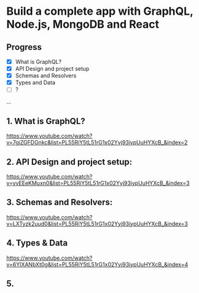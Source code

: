 # Build a complete app with GraphQL, Node.js, MongoDB and React

## Progress
- [x] What is GraphQL?
- [x] API Design and project setup
- [x] Schemas and Resolvers
- [x] Types and Data
- [ ] ?

...

## 1. What is GraphQL?
https://www.youtube.com/watch?v=7giZGFDGnkc&list=PL55RiY5tL51rG1x02Yyj93iypUuHYXcB_&index=2

## 2. API Design and project setup:
https://www.youtube.com/watch?v=yvEEeKMuxn0&list=PL55RiY5tL51rG1x02Yyj93iypUuHYXcB_&index=3

## 3. Schemas and Resolvers:
https://www.youtube.com/watch?v=LXTyzk2uud0&list=PL55RiY5tL51rG1x02Yyj93iypUuHYXcB_&index=3

## 4. Types & Data
https://www.youtube.com/watch?v=6YlXANbXt0g&list=PL55RiY5tL51rG1x02Yyj93iypUuHYXcB_&index=4

## 5. 